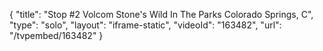 {
    "title": "Stop #2 Volcom Stone's Wild In The Parks Colorado Springs, C",
    "type": "solo",
    "layout": "iframe-static",
    "videoId": "163482",
    "url": "\/tvpembed\/163482"
}